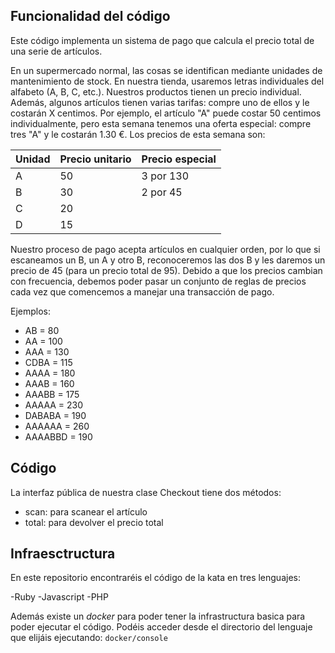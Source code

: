 ## Funcionalidad del código

Este código implementa un sistema de pago que calcula el precio total de una serie de artículos.

En un supermercado normal, las cosas se identifican mediante unidades de mantenimiento de stock. En nuestra tienda, usaremos letras individuales del alfabeto (A, B, C, etc.). Nuestros productos tienen un precio individual. Además, algunos artículos tienen varias tarifas: compre uno de ellos y le costarán X centimos. Por ejemplo, el artículo "A" puede costar 50 centimos individualmente, pero esta semana tenemos una oferta especial: compre tres "A" y le costarán 1.30 €. Los precios de esta semana son:


| Unidad | Precio unitario | Precio especial |
|--------|-----------------|-----------------|
|   A    |        50       |    3 por 130    |
|   B    |        30       |    2 por 45     |
|   C    |        20       |                 |
|   D    |        15       |                 |

Nuestro proceso de pago acepta artículos en cualquier orden, por lo que si escaneamos un B, un A y otro B, reconoceremos las dos B y les daremos un precio de 45 (para un precio total de 95). Debido a que los precios cambian con frecuencia, debemos poder pasar un conjunto de reglas de precios cada vez que comencemos a manejar una transacción de pago.

Ejemplos:

- AB = 80
- AA = 100
- AAA = 130
- CDBA = 115
- AAAA = 180
- AAAB = 160
- AAABB = 175
- AAAAA = 230
- DABABA = 190
- AAAAAA = 260
- AAAABBD = 190


## Código

La interfaz pública de nuestra clase Checkout tiene dos métodos:
- scan: para scanear el artículo
- total: para devolver el precio total

## Infraesctructura

En este repositorio encontraréis el código de la kata en tres lenguajes:

-Ruby
-Javascript
-PHP

Además existe un *docker* para poder tener la infrastructura basica para poder ejecutar el código. Podéis acceder desde el directorio del lenguaje que elijáis ejecutando: `docker/console`

